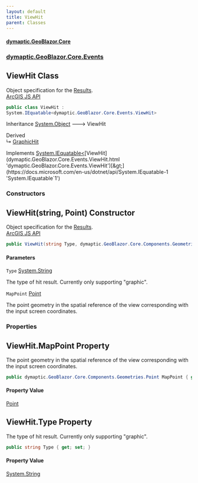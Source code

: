 ```yaml
---
layout: default
title: ViewHit
parent: Classes
---
```

#### [dymaptic.GeoBlazor.Core](index.html 'index')
### [dymaptic.GeoBlazor.Core.Events](index.html#dymaptic.GeoBlazor.Core.Events 'dymaptic.GeoBlazor.Core.Events')

## ViewHit Class

Object specification for the [Results](dymaptic.GeoBlazor.Core.Events.HitTestResult.html#dymaptic.GeoBlazor.Core.Events.HitTestResult.Results 'dymaptic.GeoBlazor.Core.Events.HitTestResult.Results').  
<a target="_blank" href="https://developers.arcgis.com/javascript/latest/api-reference/esri-views-MapView.html#ViewHit">ArcGIS JS API</a>

```csharp
public class ViewHit :
System.IEquatable<dymaptic.GeoBlazor.Core.Events.ViewHit>
```

Inheritance [System.Object](https://docs.microsoft.com/en-us/dotnet/api/System.Object 'System.Object') &#129106; ViewHit

Derived  
&#8627; [GraphicHit](dymaptic.GeoBlazor.Core.Events.GraphicHit.html 'dymaptic.GeoBlazor.Core.Events.GraphicHit')

Implements [System.IEquatable&lt;](https://docs.microsoft.com/en-us/dotnet/api/System.IEquatable-1 'System.IEquatable`1')[ViewHit](dymaptic.GeoBlazor.Core.Events.ViewHit.html 'dymaptic.GeoBlazor.Core.Events.ViewHit')[&gt;](https://docs.microsoft.com/en-us/dotnet/api/System.IEquatable-1 'System.IEquatable`1')
### Constructors

<a name='dymaptic.GeoBlazor.Core.Events.ViewHit.ViewHit(string,dymaptic.GeoBlazor.Core.Components.Geometries.Point)'></a>

## ViewHit(string, Point) Constructor

Object specification for the [Results](dymaptic.GeoBlazor.Core.Events.HitTestResult.html#dymaptic.GeoBlazor.Core.Events.HitTestResult.Results 'dymaptic.GeoBlazor.Core.Events.HitTestResult.Results').  
<a target="_blank" href="https://developers.arcgis.com/javascript/latest/api-reference/esri-views-MapView.html#ViewHit">ArcGIS JS API</a>

```csharp
public ViewHit(string Type, dymaptic.GeoBlazor.Core.Components.Geometries.Point MapPoint);
```
#### Parameters

<a name='dymaptic.GeoBlazor.Core.Events.ViewHit.ViewHit(string,dymaptic.GeoBlazor.Core.Components.Geometries.Point).Type'></a>

`Type` [System.String](https://docs.microsoft.com/en-us/dotnet/api/System.String 'System.String')

The type of hit result. Currently only supporting "graphic".

<a name='dymaptic.GeoBlazor.Core.Events.ViewHit.ViewHit(string,dymaptic.GeoBlazor.Core.Components.Geometries.Point).MapPoint'></a>

`MapPoint` [Point](dymaptic.GeoBlazor.Core.Components.Geometries.Point.html 'dymaptic.GeoBlazor.Core.Components.Geometries.Point')

The point geometry in the spatial reference of the view corresponding with the input screen coordinates.
### Properties

<a name='dymaptic.GeoBlazor.Core.Events.ViewHit.MapPoint'></a>

## ViewHit.MapPoint Property

The point geometry in the spatial reference of the view corresponding with the input screen coordinates.

```csharp
public dymaptic.GeoBlazor.Core.Components.Geometries.Point MapPoint { get; set; }
```

#### Property Value
[Point](dymaptic.GeoBlazor.Core.Components.Geometries.Point.html 'dymaptic.GeoBlazor.Core.Components.Geometries.Point')

<a name='dymaptic.GeoBlazor.Core.Events.ViewHit.Type'></a>

## ViewHit.Type Property

The type of hit result. Currently only supporting "graphic".

```csharp
public string Type { get; set; }
```

#### Property Value
[System.String](https://docs.microsoft.com/en-us/dotnet/api/System.String 'System.String')
